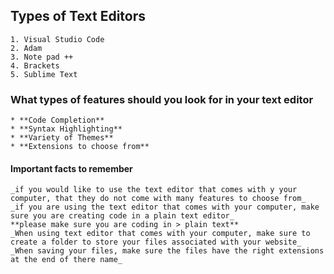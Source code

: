  
     
   
 
 ## Types of Text Editors 
    1. Visual Studio Code
    2. Adam 
    3. Note pad ++ 
    4. Brackets 
    5. Sublime Text
### What types of features should you look for in your text editor
    * **Code Completion**
    * **Syntax Highlighting**
    * **Variety of Themes**
    * **Extensions to choose from**
#### Important facts to remember
    _if you would like to use the text editor that comes with y your computer, that they do not come with many features to choose from_
    _if you are using the text editor that comes with your computer, make sure you are creating code in a plain text editor_
    **please make sure you are coding in > plain text** 
    _When using text editor that comes with your computer, make sure to create a folder to store your files associated with your website_
    _When saving your files, make sure the files have the right extensions at the end of there name_
